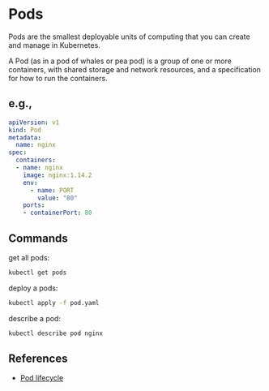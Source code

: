 # Pods

Pods are the smallest deployable units of computing that you can create and manage in Kubernetes.

A Pod (as in a pod of whales or pea pod) is a group of one or more containers, with shared storage and network resources, and a specification for how to run the containers. 

## e.g.,

```yml
apiVersion: v1
kind: Pod
metadata:
  name: nginx
spec:
  containers:
  - name: nginx
    image: nginx:1.14.2
    env:
      - name: PORT
        value: "80"
    ports:
    - containerPort: 80
```

## Commands

get all pods:

```sh
kubectl get pods
```

deploy a pods:

```sh
kubectl apply -f pod.yaml
```

describe a pod:

```sh
kubectl describe pod nginx
```

## References

- [Pod lifecycle](https://kubernetes.io/docs/concepts/workloads/pods/pod-lifecycle/)
